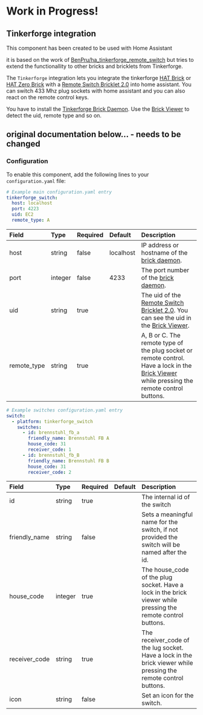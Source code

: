 # Work in Progress!

## Tinkerforge integration
This component has been created to be used with Home Assistant

it is based on the work of [BenPru/ha_tinkerforge_remote_switch](https://github.com/BenPru/ha_tinkerforge_remote_switch)
but tries to extend the functionallity to other bricks and bricklets from Tinkerforge.

The `Tinkerforge` integration lets you integrate the tinkerforge [HAT Brick](https://www.tinkerforge.com/en/doc/Hardware/Bricks/HAT_Brick.html) or [HAT Zero Brick](https://www.tinkerforge.com/en/doc/Hardware/Bricks/HAT_Zero_Brick.html) with a [Remote Switch Bricklet 2.0](https://www.tinkerforge.com/en/doc/Hardware/Bricklets/Remote_Switch_V2.html) into home assistant.
You can switch 433 Mhz plug sockets with home assistant and you can also react on the remote control keys.

You have to install the [Tinkerforge Brick Daemon](https://www.tinkerforge.com/en/doc/Software/Brickd.html).
Use the [Brick Viewer](https://www.tinkerforge.com/en/doc/Software/Brickv.html) to detect the uid, remote type and so on.

## original documentation below... - needs to be changed

### Configuration

To enable this component, add the following lines to your `configuration.yaml` file:

```yaml
# Example main configuration.yaml entry
tinkerforge_switch:
  host: localhost
  port: 4223
  uid: EC2
  remote_type: A
```

| Field | Type | Required | Default | Description |
|:----- |:---- |:-------- |:------- |:----------- |
| host  | string | false | localhost | IP address or hostname of the [brick daemon](https://www.tinkerforge.com/en/doc/Software/Brickd.html). |
| port  | integer | false | 4233    | The port number of the [brick daemon](https://www.tinkerforge.com/en/doc/Software/Brickd.html). |
| uid   | string | true   |         | The uid of the [Remote Switch Bricklet 2.0](https://www.tinkerforge.com/en/doc/Hardware/Bricklets/Remote_Switch_V2.html). You can see the uid in the [Brick Viewer](https://www.tinkerforge.com/en/doc/Software/Brickv.html). |
| remote_type | string | true |     | A, B or C. The remote type of the plug socket or remote control. Have a lock in the [Brick Viewer](https://www.tinkerforge.com/en/doc/Software/Brickv.html) while pressing the remote control buttons. |

```yaml
# Example switches configuration.yaml entry
switch:
  - platform: tinkerforge_switch
    switches:
      - id: brennstuhl_fb_a
        friendly_name: Brennstuhl FB A
        house_code: 31
        receiver_code: 1
      - id: brennstuhl_fb_B
        friendly_name: Brennstuhl FB B
        house_code: 31
        receiver_code: 2
```

| Field | Type | Required | Default | Description |
|:----- |:---- |:-------- |:------- |:----------- |
| id  | string | true |   | The internal id of the switch |
| friendly_name | string | false |  | Sets a meaningful name for the switch, if not provided the switch will be named after the id. |
| house_code | integer | true   |   | The house_code of the plug socket. Have a lock in the brick viewer while pressing the remote control buttons. |
| receiver_code | string | true |   | The receiver_code of the lug socket. Have a lock in the brick viewer while pressing the remote control buttons. |
| icon | string | false |   | Set an icon for the switch. |
